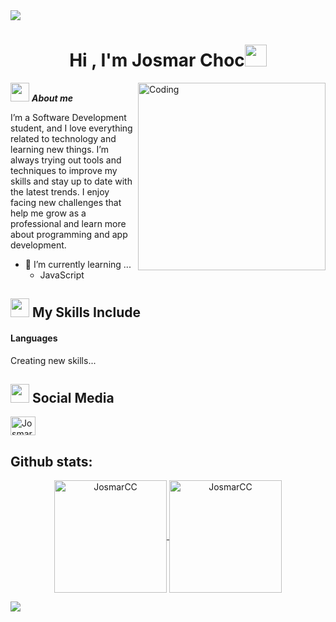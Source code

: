 <img src="https://user-images.githubusercontent.com/73097560/115834477-dbab4500-a447-11eb-908a-139a6edaec5c.gif">
<h1 align="center"><b>Hi , I'm Josmar Choc</b><img src="https://media.giphy.com/media/hvRJCLFzcasrR4ia7z/giphy.gif" width="35"></h1>
<img align="right" width=300px alt="Coding" src="https://cdn.dribbble.com/users/1277312/screenshots/14733298/media/39b1045e593737587dd60e42c8422d1f.gif" />


<img src="https://media.giphy.com/media/ObNTw8Uzwy6KQ/giphy.gif" width="30px">&nbsp;***About me***

I’m a Software Development student, and I love everything related to technology and learning new things. I’m always trying out tools and techniques to improve my skills and stay up to date with the latest trends. I enjoy facing new challenges that help me grow as a professional and learn more about programming and app development.
- 🌱 I’m currently learning ...
  - JavaScript

## <img src="https://media2.giphy.com/media/QssGEmpkyEOhBCb7e1/giphy.gif?cid=ecf05e47a0n3gi1bfqntqmob8g9aid1oyj2wr3ds3mg700bl&rid=giphy.gif" width="30px"> My Skills Include

<h4> Languages </h4>
<p>Creating new skills...</p>
<!-- <span> 
  <img src="https://img.shields.io/badge/HTML5-E34F26?style=for-the-badge&logo=html5&logoColor=white">
  <img src="https://img.shields.io/badge/CSS3-1572B6?style=for-the-badge&logo=css3&logoColor=white">
  <img src="https://img.shields.io/badge/JavaScript-F7DF1E?style=for-the-badge&logo=javascript&logoColor=black">
  <img src="https://img.shields.io/badge/python-3670A0?style=for-the-badge&logo=python&logoColor=ffdd54">
</span> -->

## <img src="https://camo.githubusercontent.com/5bf4f0de613336710635379c7a40e50e0ea9aeea351031a6b87e00c301394f2a/68747470733a2f2f656d6f6a692e67672f6173736574732f656d6f6a692f373333332d706172726f7464616e63652e676966" width="30px"> Social Media
<a href="https://instagram.com/josmar_cc" target="blank"><img align="center"
      src="https://raw.githubusercontent.com/rahuldkjain/github-profile-readme-generator/master/src/images/icons/Social/instagram.svg"
      alt="JosmarCC" height="30" width="40" /></a>
      
<h2>Github stats:</h2> 
<p align="center">
  <a href="https://github.com/JosmarCC">
    <img align="center" height="180em" src="https://github-readme-stats.vercel.app/api?username=JosmarCC&show_icons=true&locale=en&bg_color=0d1117&text_color=ffffff&repo=convoychat" alt="JosmarCC" />
    <img align="center" height="180em" src="https://github-readme-stats.vercel.app/api/top-langs?username=JosmarCC&show_icons=true&locale=en&bg_color=0d1117&text_color=ffffff&layout=compact" alt="JosmarCC" bg_color=#808080/>
    
  </a>
</p>

 
<img src="https://user-images.githubusercontent.com/73097560/115834477-dbab4500-a447-11eb-908a-139a6edaec5c.gif">
